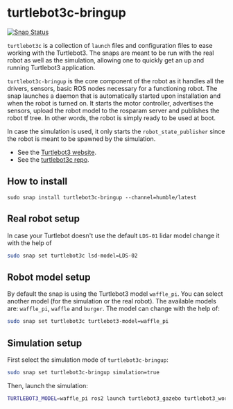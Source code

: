 # turtlebot3c-bringup

[![Snap Status](https://build.snapcraft.io/badge/canonical/turtlebot3c-snap.svg)](https://build.snapcraft.io/user/canonical/turtlebot3c-snap)

`turtlebot3c` is a collection of `launch` files and configuration files to ease working with the Turtlebot3.
The snaps are meant to be run with the real robot as well as the simulation, allowing one to quickly get an up and running Turtlebot3 application.

`turtlebot3c-bringup` is the core component of the robot as it handles all the drivers,
sensors, basic ROS nodes necessary for a functioning robot.
The snap launches a daemon that is automatically started upon installation and when the robot is turned on.
It starts the motor controller, advertises the sensors,
upload the robot model to the rosparam server and publishes the robot tf tree.
In other words, the robot is simply ready to be used at boot.

In case the simulation is used,
it only starts the `robot_state_publisher` since the robot is meant to be spawned by the simulation.

- See the [Turtlebot3 website](http://emanual.robotis.com/docs/en/platform/turtlebot3/overview/).
- See the [turtlebot3c repo](https://github.com/canonical/turtlebot3c).

## How to install

```terminal
sudo snap install turtlebot3c-bringup --channel=humble/latest
```

## Real robot setup

In case your Turtlebot doesn't use the default `LDS-01` lidar model change it with the help of

```bash
sudo snap set turtlebot3c lsd-model=LDS-02
```

## Robot model setup

By default the snap is using the Turtlebot3 model `waffle_pi`.
You can select another model (for the simulation or the real robot).
The available models are: `waffle_pi`, `waffle` and `burger`.
The model can change with the help of:

```bash
sudo snap set turtlebot3c turtlebot3-model=waffle_pi
```

## Simulation setup

First select the simulation mode of `turtlebot3c-bringup`:

```bash
sudo snap set turtlebot3c-bringup simulation=true
```

Then, launch the simulation:

```bash
TURTLEBOT3_MODEL=waffle_pi ros2 launch turtlebot3_gazebo turtlebot3_world.launch.py
```

